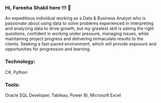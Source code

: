 ### Hi, Fareeha Shakil here !!! 👋


An expeditious individual working as a Data & Business Analyst who is passionate about using data to solve problems experienced in interpreting and analyzing data to drive growth, but my greatest skill is asking the right questions, confident in working under pressure, managing issues, while maintaining project progress and delivering immaculate results to the clients. Seeking a fast-paced environment, which will provide exposure and opportunities for progression and learning.


### Technology: 

C#, Python

### Tools: 

Oracle SQL Developer, Tableau, Power BI, Microsoft Excel


<!--
**fareehashakil/fareehashakil** is a ✨ _special_ ✨ repository because its `README.md` (this file) appears on your GitHub profile.

Here are some ideas to get you started:

- 🔭 I’m currently working on ...
- 🌱 I’m currently learning ...
- 👯 I’m looking to collaborate on ...
- 🤔 I’m looking for help with ...
- 💬 Ask me about ...
- 📫 How to reach me: ...
- 😄 Pronouns: ...
- ⚡ Fun fact: ...
-->
